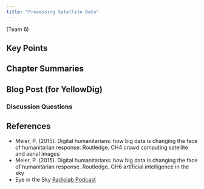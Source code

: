 ```yaml
---
title: "Processing Satellite Data"
---
```


(Team 6)

## Key Points

## Chapter Summaries

## Blog Post (for YellowDig)

### Discussion Questions

## References


* Meier, P. (2015). Digital humanitarians: how big data is changing the face of humanitarian response. Routledge. CH4 crowd computing satellite and aerial images
* Meier, P. (2015). Digital humanitarians: how big data is changing the face of humanitarian response. Routledge. CH6 artificial intelligence in the sky
* Eye in the Sky [ Radiolab Podcast ](https://www.wnycstudios.org/story/eye-sky)  


